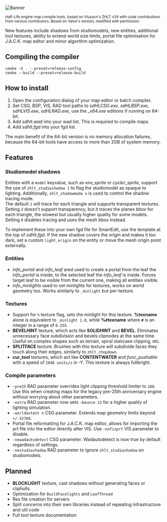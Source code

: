 ![Banner](media/banner.png)

<sub>Half-Life engine map compile tools, based on Vluzacn's ZHLT v34 with code contributions from various contributors. Based on Valve's version, modified with permission.</sub>

New features include shadows from studiomodels, new entities, additional tool textures, ability to extend world size limits, portal file optimisation for J.A.C.K. map editor and minor algorithm optimization.

## Compiling the compiler
```
cmake -S . --preset=release-config
cmake --build --preset=release-build
```


## How to install

1. Open the configuration dialog of your map editor or batch compiler.
2. Set CSG, BSP, VIS, RAD tool paths to *sdHLCSG.exe*, *sdHLBSP.exe*, *sdHLVIS.exe*, *sdHLRAD.exe*, use the *_x64.exe* editions if running on 64-bit.  
3. Add *sdhlt.wad* into your wad list. This is required to compile maps.
4. Add *sdhlt.fgd* into your fgd list.

The main benefit of the 64-bit version is no memory allocation failures, because the 64-bit tools have access to more than 2GB of system memory.

## Features

### Studiomodel shadows

Entities with a `model` keyvalue, such as *env_sprite* or *cycler_sprite*, support the use of `zhlt_studioshadow 1` to flag the studiomodel as opaque to lighting. Additionally, `zhlt_shadowmode n` is used to control the shadow tracing mode.  
The default `1` will trace for each triangle and supports transparent textures.  
Setting `2` doesn't support transparency, but it traces the planes bbox for each triangle, the slowest but usually higher quality for some models.  
Setting `0` disables tracing and uses the mesh bbox instead.

To implement these into your own fgd file for SmartEdit, use the template at the top of *sdhlt.fgd*. If the new shadow covers the origin and makes it too dark, set a custom `light_origin` on the entity or move the mesh origin point externally.

### Entities

- *info_portal* and *info_leaf* ared used to create a portal from the leaf the *info_portal* is inside, to the selected leaf the *info_leaf* is inside. Forces target leaf to be visible from the current one, making all entities visible.
- *info_minlights* used to set minlights for textures, works on world geometry too. Works similarly to `_minlight` but per-texture.

### Textures

- Support for `%` texture flag, sets the minlight for this texture. **%texname** alone is equivalent to `_minlight 1.0`, while **%`#`texname** where **`#`** is an integer in a range of `0-255`.
- **BEVELHINT** texture, which acts like **SOLIDHINT** and **BEVEL**. Eliminates unnecessary face subdivision and bevels clipnodes at the same time. Useful on complex shapes such as terrain, spiral staircase clipping, etc.
- **SPLITFACE** texture. Brushes with this texture will subdivide faces they touch along their edges, similarly to `zhlt_chopdown`.
- **cur_tool** textures, which act like **CONTENTWATER** and *func_pushable* with a speed of `2048 units/s` in -Y. This texture is always fullbright.

### Compile parameters

- `-pre25` RAD parameter overrides light clipping threshold limiter to `188`. Use this when creating maps for the legacy pre-25th anniversary engine without worrying about other parameters.
- `-extra` RAD parameter now sets `-bounce 12` for a higher quality of lighting simulation.
- `-worldextent n` CSG parameter. Extends map geometry limits beyond `+/-32768`.
- Portal file reformatting for J.A.C.K. map editor, allows for importing the prt file into the editor directly after VIS. Use `-nofixprt` VIS parameter to disable.
- `-nowadautodetect` CSG parameter. Wadautodetect is now true by default regardless of settings.
- `-nostudioshadow` RAD parameter to ignore `zhlt_studioshadow` on studiomodels.

## Planned
- **BLOCKLIGHT** texture, cast shadows without generating faces or cliphulls.
- Optimization for `BuildFacelights` and `LeafThread`
- Res file creation for servers
- Split concerns into their own libraries instead of repeating infrastructure and util code
- Full tool texture documentation
